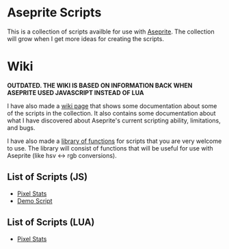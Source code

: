 # Aseprite Scripts
This is a collection of scripts availble for use with [Aseprite](https://github.com/aseprite/aseprite). The collection will grow when I get more ideas for creating the scripts.

# Wiki
**OUTDATED. THE WIKI IS BASED ON INFORMATION BACK WHEN ASEPRITE USED JAVASCRIPT INSTEAD OF LUA**

I have also made a [wiki page](https://github.com/haloflooder/Aseprite-Scripts/wiki) that shows some documentation about some of the scripts in the collection. It also contains some documentation about what I have discovered about Aseprite's current scripting ability, limitations, and bugs.

I have also made a [library of functions](https://github.com/haloflooder/Aseprite-Scripts/wiki/Library-of-Functions-for-Scripts) for scripts that you are very welcome to use. The library will consist of functions that will be useful for use with Aseprite (like hsv <-> rgb conversions).

## List of Scripts (JS)
- [Pixel Stats](https://github.com/haloflooder/Aseprite-Scripts/blob/master/Scripts%20(JS)/pixel_stats.js)
- [Demo Script](https://github.com/haloflooder/Aseprite-Scripts/blob/master/Scripts%20(JS)/demo_script.js)

## List of Scripts (LUA)
- [Pixel Stats](https://github.com/haloflooder/Aseprite-Scripts/blob/master/Scripts%20(LUA)/pixel_stats.lua)
